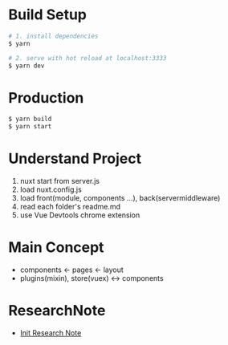 # Build Setup
``` bash
# 1. install dependencies
$ yarn

# 2. serve with hot reload at localhost:3333
$ yarn dev
```


# Production
``` bash
$ yarn build
$ yarn start
```


# Understand Project
1. nuxt start from server.js
2. load nuxt.config.js
3. load front(module, components ...), back(servermiddleware)
4. read each folder's readme.md
5. use Vue Devtools chrome extension


# Main Concept
- components <- pages <- layout
- plugins(mixin), store(vuex) <-> components


# ResearchNote
- [Init Research Note](https://www.notion.so/seongland/geopano-front-migration-from-stpan-b3aac3a65be94b7eb11dd34e02115735)
